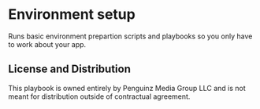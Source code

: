 # Environment setup
Runs basic environment prepartion scripts and playbooks so you only have to work about your app.
## License and Distribution
This playbook is owned entirely by Penguinz Media Group LLC and is not meant for distribution outside of contractual agreement.
